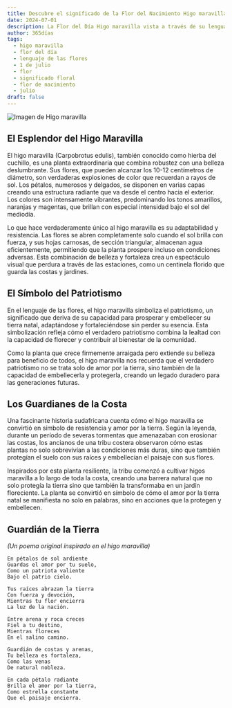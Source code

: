 ```yaml
---
title: Descubre el significado de la Flor del Nacimiento Higo maravilla del 1 de julio
date: 2024-07-01
description: La Flor del Día Higo maravilla vista a través de su lenguaje floral e historias
author: 365días
tags:
  - higo maravilla
  - flor del día
  - lenguaje de las flores
  - 1 de julio
  - flor
  - significado floral
  - flor de nacimiento
  - julio
draft: false
---
```


![Imagen de Higo maravilla](https://cdn.pixabay.com/photo/2017/11/14/00/28/wormwood-some-competition-2947198_960_720.jpg#center#center)


## El Esplendor del Higo Maravilla

El higo maravilla (Carpobrotus edulis), también conocido como hierba del cuchillo, es una planta extraordinaria que combina robustez con una belleza deslumbrante. Sus flores, que pueden alcanzar los 10-12 centímetros de diámetro, son verdaderas explosiones de color que recuerdan a rayos de sol. Los pétalos, numerosos y delgados, se disponen en varias capas creando una estructura radiante que va desde el centro hacia el exterior. Los colores son intensamente vibrantes, predominando los tonos amarillos, naranjas y magentas, que brillan con especial intensidad bajo el sol del mediodía.

Lo que hace verdaderamente único al higo maravilla es su adaptabilidad y resistencia. Las flores se abren completamente solo cuando el sol brilla con fuerza, y sus hojas carnosas, de sección triangular, almacenan agua eficientemente, permitiendo que la planta prospere incluso en condiciones adversas. Esta combinación de belleza y fortaleza crea un espectáculo visual que perdura a través de las estaciones, como un centinela florido que guarda las costas y jardines.

## El Símbolo del Patriotismo

En el lenguaje de las flores, el higo maravilla simboliza el patriotismo, un significado que deriva de su capacidad para prosperar y embellecer su tierra natal, adaptándose y fortaleciéndose sin perder su esencia. Esta simbolización refleja cómo el verdadero patriotismo combina la lealtad con la capacidad de florecer y contribuir al bienestar de la comunidad.

Como la planta que crece firmemente arraigada pero extiende su belleza para beneficio de todos, el higo maravilla nos recuerda que el verdadero patriotismo no se trata solo de amor por la tierra, sino también de la capacidad de embellecerla y protegerla, creando un legado duradero para las generaciones futuras.

## Los Guardianes de la Costa

Una fascinante historia sudafricana cuenta cómo el higo maravilla se convirtió en símbolo de resistencia y amor por la tierra. Según la leyenda, durante un período de severas tormentas que amenazaban con erosionar las costas, los ancianos de una tribu costera observaron cómo estas plantas no solo sobrevivían a las condiciones más duras, sino que también protegían el suelo con sus raíces y embellecían el paisaje con sus flores.

Inspirados por esta planta resiliente, la tribu comenzó a cultivar higos maravilla a lo largo de toda la costa, creando una barrera natural que no solo protegía la tierra sino que también la transformaba en un jardín floreciente. La planta se convirtió en símbolo de cómo el amor por la tierra natal se manifiesta no solo en palabras, sino en acciones que la protegen y embellecen.

## Guardián de la Tierra
*(Un poema original inspirado en el higo maravilla)*

```
En pétalos de sol ardiente
Guardas el amor por tu suelo,
Como un patriota valiente
Bajo el patrio cielo.

Tus raíces abrazan la tierra
Con fuerza y devoción,
Mientras tu flor encierra
La luz de la nación.

Entre arena y roca creces
Fiel a tu destino,
Mientras floreces
En el salino camino.

Guardián de costas y arenas,
Tu belleza es fortaleza,
Como las venas
De natural nobleza.

En cada pétalo radiante
Brilla el amor por la tierra,
Como estrella constante
Que el paisaje encierra.
```